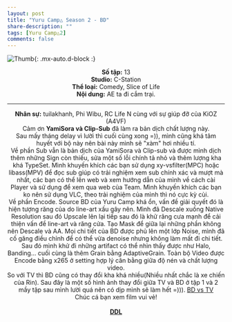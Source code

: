 ```yaml
---
layout: post
title: "Yuru Camp△ Season 2 - BD"
share-description: ""
tags: [Yuru Camp△2]
comments: false
---
```


![Thumb](https://tpn-team.github.io/assets/img/YuruCamp2_thumb.jpg){: .mx-auto.d-block :}
<center>
<b>Số tập:</b> 13<br>
<b>Studio:</b> C-Station <br>
<b>Thể loại:</b> Comedy, Slice of Life <br>
<b>Nội dung:</b> AE ta đi cắm trại.
 <br>

<hr>

<b>Nhân sự:</b> tuilakhanh, Phi Wibu, RC Life N cùng với sự giúp đỡ của KiOZ (A4VF) <br>
Cảm ơn <b>YamiSora và Clip-Sub</b> đã làm ra bản dịch chất lượng này. <br>
Sau mấy tháng delay vì lười thì cuối cùng xong =)), mình cũng khá tâm huyết với bộ này nên bài này mình sẽ "xàm" hơi nhiều tí.<br>
Về phần Sub vẫn là bản dịch của YamiSora và Clip-sub và được mình dịch thêm những Sign còn thiếu, sửa một số lỗi chính tả nhỏ và thêm lượng kha khá TypeSet. Mình khuyến khích các bạn sử dụng xy-vsfilter(MPC) hoặc libass(MPV) để đọc sub giúp có trải nghiệm xem sub chính xác và mượt mà nhất, các bạn có thể lên web và xem hướng dẫn của mình về cách cài Player và sử dụng để xem qua web của Team. Mình khuyến khích các bạn ko nên sử dụng VLC, theo trải nghiệm của mình thì nó cực kỳ cùi.<br>
Về phần Encode. Source BD của Yuru Camp khá ổn, vấn đề giải quyết đó là hiện tượng răng của do line-art xấu gây nên. Mình đã Descale xuống Native Resolution sau đó Upscale lên lại tiếp sau đó là khử răng cưa mạnh để cải thiện vấn đề line-art và răng cửa. Tạo Mask để giữa lại những phần không nên Descale và AA. Mọi chi tiết của BD được phủ lên một lớp Noise, mình đã cố găng điều chỉnh để có thể vừa denoise nhưng không làm mất đi chi tiết. Sau đó mình khử đi những artifact có thể nhìn thấy được như Halo, Banding... cuối cùng là thêm Grain bằng AdaptiveGrain. Toàn bộ Video được Encode bằng x265 ở setting hợp lý cân bằng giữa độ nén và chất lượng video.<br>
So với TV thì BD cũng có thay đổi kha khá nhiều(Nhiều nhất chắc là xe chiến của Rin). Sau đây là một số hình ảnh thay đổi giữa TV và BD ở tập 1 và 2 mầy tập sau mình lười quá nên có dịp mình sẽ làm hết =))). <a href="https://bin.disroot.org/?f37fd0e14f3bad5c#8Uf19ozgAw91Utw4jui6wLYwAhBjLtRbRjrrAs9nhthT">BD vs TV</a><br>
Chúc cá bạn xem film vui vẻ!<br><br>
<b><a href="https://github.com/TPN-Team/TPN-Team-DDL/blob/master/Yuru%20Camp%E2%96%B3%20Season%202.md">DDL</a></b> <br>
</center>
<!-- excerpt-end -->

